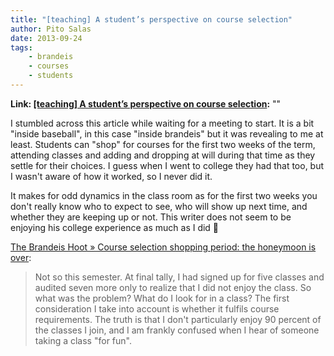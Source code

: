 ```yaml
---
title: "[teaching] A student’s perspective on course selection"
author: Pito Salas
date: 2013-09-24
tags:
    - brandeis
    - courses
    - students
---
```


**Link: [[teaching] A student’s perspective on course selection](None):** ""



I stumbled across this article while waiting for a meeting to start. It is a
bit "inside baseball", in this case "inside brandeis" but it was revealing to
me at least. Students can "shop" for courses for the first two weeks of the
term, attending classes and adding and dropping at will during that time as
they settle for their choices. I guess when I went to college they had that
too, but I wasn't aware of how it worked, so I never did it.

It makes for odd dynamics in the class room as for the first two weeks you
don't really know who to expect to see, who will show up next time, and
whether they are keeping up or not. This writer does not seem to be enjoying
his college experience as much as I did 🙂

[The Brandeis Hoot » Course selection shopping period: the honeymoon is
over](<http://thebrandeishoot.com/articles/13482>):

> Not so this semester. At final tally, I had signed up for five classes and
> audited seven more only to realize that I did not enjoy the class. So what
> was the problem? What do I look for in a class? The first consideration I
> take into account is whether it fulfils course requirements. The truth is
> that I don't particularly enjoy 90 percent of the classes I join, and I am
> frankly confused when I hear of someone taking a class "for fun".




